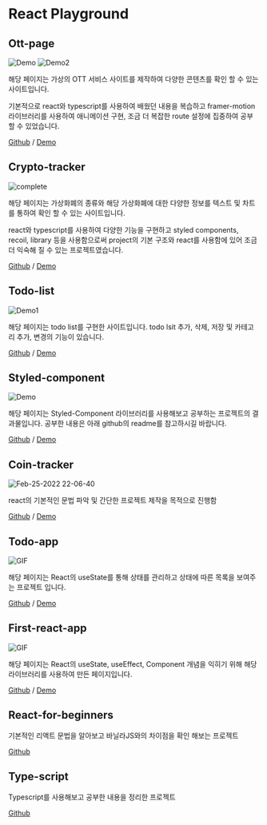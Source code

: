 # React Playground

## Ott-page

![Demo](https://user-images.githubusercontent.com/29428714/161424171-cfb0f041-5cd7-4eb1-8a06-8a3c699327da.gif)
![Demo2](https://user-images.githubusercontent.com/29428714/161424228-fa28b7e6-b1e0-4c0e-af5b-bfd8da48aa27.gif)

해당 페이지는 가상의 OTT 서비스 사이트를 제작하여 다양한 콘텐츠를 확인 할 수 있는 사이트입니다.

기본적으로 react와 typescript를 사용하여 배웠던 내용을 복습하고 framer-motion 라이브러리를 사용하여 애니메이션 구현, 조금 더 복잡한 route 설정에 집중하여 공부 할 수 있었습니다.

[Github](https://github.com/c9u11/react-playground/tree/master/ott-page) / [Demo](https://c9u11.github.io/react-playground/ott-page/build/)


## Crypto-tracker

![complete](https://user-images.githubusercontent.com/29428714/145825174-a4662338-36ca-435a-9fe7-7113be8b666f.gif)

해당 페이지는 가상화폐의 종류와 해당 가상화폐에 대한 다양한 정보를 텍스트 및 차트를 통하여 확인 할 수 있는 사이트입니다.

react와 typescript를 사용하여 다양한 기능을 구현하고 styled components, recoil, library 등을 사용함으로써 project의 기본 구조와 react를 사용함에 있어 조금 더 익숙해 질 수 있는 프로젝트였습니다.

[Github](https://github.com/c9u11/react-playground/tree/master/crypto-tracker) / [Demo](https://c9u11.github.io/react-playground/crypto-tracker/build/)


## Todo-list

![Demo1](https://user-images.githubusercontent.com/29428714/162623345-465c9e1d-f629-4cc5-b9a5-3be00b15a122.gif)

해당 페이지는 todo list를 구현한 사이트입니다.
todo lsit 추가, 삭제, 저장 및 카테고리 추가, 변경의 기능이 있습니다.

[Github](https://github.com/c9u11/react-playground/tree/master/todo-list) / [Demo](https://c9u11.github.io/react-playground/todo-list/build/)


## Styled-component

![Demo](https://user-images.githubusercontent.com/29428714/162623024-1edbc794-6e96-42e2-a770-1a0d794b3211.gif)

해당 페이지는 Styled-Component 라이브러리를 사용해보고 공부하는 프로젝트의 결과물입니다.
공부한 내용은 아래 github의 readme를 참고하시길 바랍니다.


[Github](https://github.com/c9u11/react-playground/tree/master/styled-component) / [Demo](https://c9u11.github.io/react-playground/styled-component/build/)


## Coin-tracker

![Feb-25-2022 22-06-40](https://user-images.githubusercontent.com/29428714/155720318-243e428c-e852-4f74-9f45-1c9d31fdd1dd.gif)

react의 기본적인 문법 파악 및 간단한 프로젝트 제작을 목적으로 진행함

[Github](https://github.com/c9u11/react-playground/tree/master/coin-tracker) / [Demo](https://c9u11.github.io/react-playground/coin-tracker/build/index.html)


## Todo-app

![GIF](https://user-images.githubusercontent.com/29428714/161429578-3092f8af-5b42-4306-b9c8-e83383005d47.gif)

해당 페이지는 React의 useState를 통해 상태를 관리하고 상태에 따른 목록을 보여주는 프로젝트 입니다.

[Github](https://github.com/c9u11/react-playground/tree/master/todo-app) / [Demo](https://c9u11.github.io/react-playground/todo-app/build/)


## First-react-app

![GIF](https://user-images.githubusercontent.com/29428714/159285713-65ba9646-bf97-41f6-9f13-f4aefb3582b5.gif)

해당 페이지는 React의 useState, useEffect, Component 개념을 익히기 위해 해당 라이브러리를 사용하여 만든 페이지입니다.

[Github](https://github.com/c9u11/react-playground/tree/master/first-react-app) / [Demo](https://c9u11.github.io/react-playground/first-react-app/build/index.html)


## React-for-beginners

기본적인 리액트 문법을 알아보고 바닐라JS와의 차이점을 확인 해보는 프로젝트

[Github](https://github.com/c9u11/react-playground/tree/master/react-for-beginners)

## Type-script

Typescript를 사용해보고 공부한 내용을 정리한 프로젝트

[Github](https://github.com/c9u11/react-playground/tree/master/typescript)